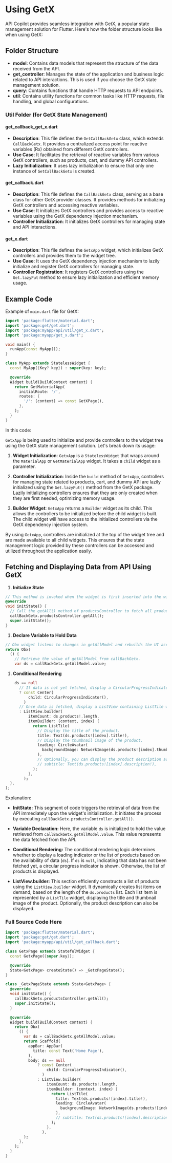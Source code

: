 # Using GetX

API Copilot provides seamless integration with GetX, a popular state management solution for Flutter. Here's how the folder structure looks like when using GetX:

## Folder Structure

- **model**: Contains data models that represent the structure of the data received from the API.
- **get_controller**: Manages the state of the application and business logic related to API interactions. This is used if you choose the GetX state management solution.
- **query**: Contains functions that handle HTTP requests to API endpoints.
- **util**: Contains utility functions for common tasks like HTTP requests, file handling, and global configurations.

### Util Folder (for GetX State Management)

#### get_callback_get_x.dart

- **Description**: This file defines the `GetCallBackGetx` class, which extends `CallBackGetx`. It provides a centralized access point for reactive variables (Rx) obtained from different GetX controllers.
- **Use Case**: It facilitates the retrieval of reactive variables from various GetX controllers, such as products, cart, and dummy API controllers.
- **Lazy Initialization**: It uses lazy initialization to ensure that only one instance of `GetCallBackGetx` is created.

#### get_callback.dart

- **Description**: This file defines the `CallBackGetx` class, serving as a base class for other GetX provider classes. It provides methods for initializing GetX controllers and accessing reactive variables.
- **Use Case**: It initializes GetX controllers and provides access to reactive variables using the GetX dependency injection mechanism.
- **Controller Initialization**: It initializes GetX controllers for managing state and API interactions.

#### get_x.dart

- **Description**: This file defines the `GetxApp` widget, which initializes GetX controllers and provides them to the widget tree.
- **Use Case**: It uses the GetX dependency injection mechanism to lazily initialize and register GetX controllers for managing state.
- **Controller Registration**: It registers GetX controllers using the `Get.lazyPut` method to ensure lazy initialization and efficient memory usage.


## Example Code
Example of `main.dart` file for GetX:

```dart
import 'package:flutter/material.dart';
import 'package:get/get.dart';
import 'package:myapp/api/util/get_x.dart';
import 'package:myapp/get_x.dart';

void main() {
  runApp(const MyApp());
}

class MyApp extends StatelessWidget {
  const MyApp({Key? key}) : super(key: key);

  @override
  Widget build(BuildContext context) {
    return GetMaterialApp(
      initialRoute: '/',
      routes: {
        '/': (context) => const GetXPage(),
      },
    );
  }
}
```

In this code:

`GetxApp` is being used to initialize and provide controllers to the widget tree using the GetX state management solution. Let's break down its usage:

1. **Widget Initialization**: `GetxApp` is a `StatelessWidget` that wraps around the `MaterialApp` or `GetMaterialApp` widget. It takes a `child` widget as a parameter.

2. **Controller Initialization**: Inside the `build` method of `GetxApp`, controllers for managing state related to products, cart, and dummy API are lazily initialized using the `Get.lazyPut()` method from the GetX package. Lazily initializing controllers ensures that they are only created when they are first needed, optimizing memory usage.

3. **Builder Widget**: `GetxApp` returns a `Builder` widget as its child. This allows the controllers to be initialized before the child widget is built. The child widget will have access to the initialized controllers via the GetX dependency injection system.

By using `GetxApp`, controllers are initialized at the top of the widget tree and are made available to all child widgets. This ensures that the state management logic provided by these controllers can be accessed and utilized throughout the application easily.


## Fetching and Displaying Data from API Using GetX

1. **Initialize State**

```dart
// This method is invoked when the widget is first inserted into the widget tree.
@override
void initState() {
  // Call the getAll() method of productsController to fetch all products from the API.
  callBackGetx.productsController.getAll();
  super.initState();
}
```

1. **Declare Variable to Hold Data**

```dart
// Obx widget listens to changes in getAllModel and rebuilds the UI accordingly.
return Obx(
  () {
    // Retrieve the value of getAllModel from callBackGetx.
    var ds = callBackGetx.getAllModel.value;

```

1. **Conditional Rendering**

```dart
    ds == null
      // If data is not yet fetched, display a CircularProgressIndicator.
      ? const Center(
          child: CircularProgressIndicator(),
        )
      // Once data is fetched, display a ListView containing ListTile widgets for each product.
      : ListView.builder(
          itemCount: ds.products!.length,
          itemBuilder: (context, index) {
            return ListTile(
              // Display the title of the product.
              title: Text(ds.products![index].title!),
              // Display the thumbnail image of the product.
              leading: CircleAvatar(
                backgroundImage: NetworkImage(ds.products![index].thumbnail!),
              ),
              // Optionally, you can display the product description as well.
              // subtitle: Text(ds.products![index].description!),
            );
          },
        );
  },
);


```

Explanation:

- **InitState:**
  This segment of code triggers the retrieval of data from the API immediately upon the widget's initialization. It initiates the process by executing `callBackGetx.productsController.getAll()`.

- **Variable Declaration:**
  Here, the variable `ds` is initialized to hold the value retrieved from `callBackGetx.getAllModel.value`. This value represents the data fetched from the API.

- **Conditional Rendering:**
  The conditional rendering logic determines whether to display a loading indicator or the list of products based on the availability of data (`ds`). If `ds` is `null`, indicating that data has not been fetched yet, a circular progress indicator is shown. Otherwise, the list of products is displayed.

- **ListView.builder:**
  This section efficiently constructs a list of products using the `ListView.builder` widget. It dynamically creates list items on demand, based on the length of the `ds.products` list. Each list item is represented by a `ListTile` widget, displaying the title and thumbnail image of the product. Optionally, the product description can also be displayed.



### Full Source Code Here

```dart
import 'package:flutter/material.dart';
import 'package:get/get.dart';
import 'package:myapp/api/util/get_callback.dart';

class GetxPage extends StatefulWidget {
  const GetxPage({super.key});

  @override
  State<GetxPage> createState() => _GetxPageState();
}

class _GetxPageState extends State<GetxPage> {
  @override
  void initState() {
    callBackGetx.productsController.getAll();
    super.initState();
  }

  @override
  Widget build(BuildContext context) {
    return Obx(
      () {
        var ds = callBackGetx.getAllModel.value;
        return Scaffold(
          appBar: AppBar(
            title: const Text('Home Page'),
          ),
          body: ds == null
              ? const Center(
                  child: CircularProgressIndicator(),
                )
              : ListView.builder(
                  itemCount: ds.products!.length,
                  itemBuilder: (context, index) {
                    return ListTile(
                      title: Text(ds.products![index].title!),
                      leading: CircleAvatar(
                        backgroundImage: NetworkImage(ds.products![index].thumbnail!),
                      ),
                      // subtitle: Text(ds.products![index].description!),
                    );
                  },
                ),
        );
      },
    );
  }
}

```

